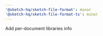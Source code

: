 ```yaml
---
'@sketch-hq/sketch-file-format': minor
'@sketch-hq/sketch-file-format-ts': minor
---
```


Add per-document libraries info
